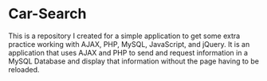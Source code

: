 # Car-Search
 This is a repository I created for a simple application to get some extra practice working with AJAX, PHP, MySQL, JavaScript, and jQuery. It is an application that uses AJAX and PHP to send and request information in a MySQL Database and display that information without the page having to be reloaded.

